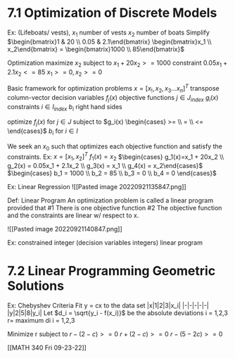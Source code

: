 # 7.1 Optimization of Discrete Models
Ex: (Lifeboats/ vests), 
$x_1$ number of vests
$x_2$ number of boats
Simplify $\begin{bmatrix}1 & 20 \\ 0.05 & 2.1\end{bmatrix} \begin{bmatrix}x_1 \\ x_2\end{bmatrix} = \begin{bmatrix}1000 \\ 85\end{bmatrix}$  

Optimization
maximize $x_2$ subject to 
$x_1 + 20x_2 >= 1000$ constraint
$0.05x_1 + 2.1x_2 <= 85$
$x_1 >= 0, x_2 >= 0$

Basic framework for optimization problems
$x = [x_!,x_2,x_3...x_n]^T$ transpose column-vector
decision variables
$f_j(x)$ objective functions $j \in J_{index}$ 
$g_i(x)$ constraints $i \in I_{index}$ 
$b_i$ right hand sides

optimize $f_j(x)$ for $j\in J$ subject to 
$g_i(x) \begin{cases} >= \\ = \\ <= \end{cases}$ $b_i$ for $i \in I$ 

We seek an $x_0$ such that optimizes each objective function and satisfy the constraints.
Ex: $x = [x_1,x_2]^T$
$f_1(x) = x_2$
$\begin{cases} g_1(x)=x_1 + 20x_2 \\ g_2(x) = 0.05x_1 + 2.1x_2 \\ g_3(x) = x_1 \\ g_4(x) = x_2\end{cases}$
$\begin{cases} b_1 = 1000  \\ b_2 = 85 \\ b_3 = 0 \\ b_4 = 0 \end{cases}$ 

Ex: Linear Regression
![[Pasted image 20220921135847.png]]

Def: Linear Program
An optimization problem is called a linear program provided that
#1 There is one objective function
#2 The objective function and the constraints are linear w/ respect to x.

![[Pasted image 20220921140847.png]]

Ex: constrained integer (decision variables integers)
linear program

# 7.2 Linear Programming Geometric Solutions
Ex: Chebyshev Criteria 
Fit y = cx to the data set
|x|1|2|3|x_i|
|-|-|-|-|-|
|y|2|5|8|y_i|
Let
$d_i = \sqrt{y_i - f(x_i)}$ be the absolute deviations i = 1,2,3
r= maximum di i = 1,2,3

Minimize r subject to 
$r - (2-c) >= 0$
$r + (2-c) >= 0$
$r - (5-2c) >= 0$


[[MATH 340 Fri 09-23-22]]

